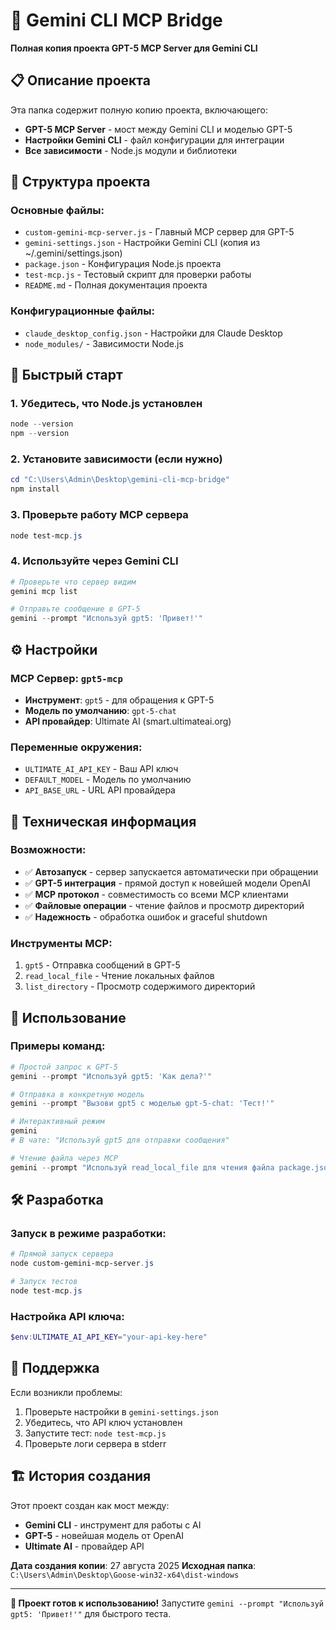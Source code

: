 # 🌉 Gemini CLI MCP Bridge

**Полная копия проекта GPT-5 MCP Server для Gemini CLI**

## 📋 Описание проекта

Эта папка содержит полную копию проекта, включающего:
- **GPT-5 MCP Server** - мост между Gemini CLI и моделью GPT-5
- **Настройки Gemini CLI** - файл конфигурации для интеграции
- **Все зависимости** - Node.js модули и библиотеки

## 📁 Структура проекта

### Основные файлы:
- `custom-gemini-mcp-server.js` - Главный MCP сервер для GPT-5
- `gemini-settings.json` - Настройки Gemini CLI (копия из ~/.gemini/settings.json)
- `package.json` - Конфигурация Node.js проекта
- `test-mcp.js` - Тестовый скрипт для проверки работы
- `README.md` - Полная документация проекта

### Конфигурационные файлы:
- `claude_desktop_config.json` - Настройки для Claude Desktop
- `node_modules/` - Зависимости Node.js

## 🚀 Быстрый старт

### 1. Убедитесь, что Node.js установлен
```powershell
node --version
npm --version
```

### 2. Установите зависимости (если нужно)
```powershell
cd "C:\Users\Admin\Desktop\gemini-cli-mcp-bridge"
npm install
```

### 3. Проверьте работу MCP сервера
```powershell
node test-mcp.js
```

### 4. Используйте через Gemini CLI
```powershell
# Проверьте что сервер видим
gemini mcp list

# Отправьте сообщение в GPT-5
gemini --prompt "Используй gpt5: 'Привет!'"
```

## ⚙️ Настройки

### MCP Сервер: `gpt5-mcp`
- **Инструмент**: `gpt5` - для обращения к GPT-5
- **Модель по умолчанию**: `gpt-5-chat`
- **API провайдер**: Ultimate AI (smart.ultimateai.org)

### Переменные окружения:
- `ULTIMATE_AI_API_KEY` - Ваш API ключ
- `DEFAULT_MODEL` - Модель по умолчанию 
- `API_BASE_URL` - URL API провайдера

## 🔧 Техническая информация

### Возможности:
- ✅ **Автозапуск** - сервер запускается автоматически при обращении
- ✅ **GPT-5 интеграция** - прямой доступ к новейшей модели OpenAI
- ✅ **MCP протокол** - совместимость со всеми MCP клиентами
- ✅ **Файловые операции** - чтение файлов и просмотр директорий
- ✅ **Надежность** - обработка ошибок и graceful shutdown

### Инструменты MCP:
1. `gpt5` - Отправка сообщений в GPT-5
2. `read_local_file` - Чтение локальных файлов
3. `list_directory` - Просмотр содержимого директорий

## 📝 Использование

### Примеры команд:
```powershell
# Простой запрос к GPT-5
gemini --prompt "Используй gpt5: 'Как дела?'"

# Отправка в конкретную модель
gemini --prompt "Вызови gpt5 с моделью gpt-5-chat: 'Тест!'"

# Интерактивный режим
gemini
# В чате: "Используй gpt5 для отправки сообщения"

# Чтение файла через MCP
gemini --prompt "Используй read_local_file для чтения файла package.json"
```

## 🛠️ Разработка

### Запуск в режиме разработки:
```powershell
# Прямой запуск сервера
node custom-gemini-mcp-server.js

# Запуск тестов
node test-mcp.js
```

### Настройка API ключа:
```powershell
$env:ULTIMATE_AI_API_KEY="your-api-key-here"
```

## 📧 Поддержка

Если возникли проблемы:
1. Проверьте настройки в `gemini-settings.json`
2. Убедитесь, что API ключ установлен
3. Запустите тест: `node test-mcp.js`
4. Проверьте логи сервера в stderr

## 🏗️ История создания

Этот проект создан как мост между:
- **Gemini CLI** - инструмент для работы с AI
- **GPT-5** - новейшая модель от OpenAI
- **Ultimate AI** - провайдер API

**Дата создания копии**: 27 августа 2025
**Исходная папка**: `C:\Users\Admin\Desktop\Goose-win32-x64\dist-windows`

---

**🎉 Проект готов к использованию!** Запустите `gemini --prompt "Используй gpt5: 'Привет!'"` для быстрого теста.
